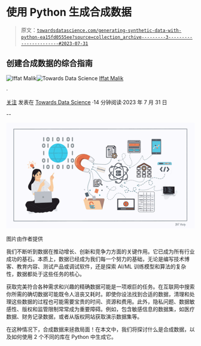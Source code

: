 # 使用 Python 生成合成数据

> 原文：[`towardsdatascience.com/generating-synthetic-data-with-python-ea15fd0555ee?source=collection_archive---------3-----------------------#2023-07-31`](https://towardsdatascience.com/generating-synthetic-data-with-python-ea15fd0555ee?source=collection_archive---------3-----------------------#2023-07-31)

## 创建合成数据的综合指南

[](https://iffatm.medium.com/?source=post_page-----ea15fd0555ee--------------------------------)![Iffat Malik](https://iffatm.medium.com/?source=post_page-----ea15fd0555ee--------------------------------)[](https://towardsdatascience.com/?source=post_page-----ea15fd0555ee--------------------------------)![Towards Data Science](https://towardsdatascience.com/?source=post_page-----ea15fd0555ee--------------------------------) [Iffat Malik](https://iffatm.medium.com/?source=post_page-----ea15fd0555ee--------------------------------)

·

[关注](https://medium.com/m/signin?actionUrl=https%3A%2F%2Fmedium.com%2F_%2Fsubscribe%2Fuser%2F88491120e677&operation=register&redirect=https%3A%2F%2Ftowardsdatascience.com%2Fgenerating-synthetic-data-with-python-ea15fd0555ee&user=Iffat+Malik&userId=88491120e677&source=post_page-88491120e677----ea15fd0555ee---------------------post_header-----------) 发表在 [Towards Data Science](https://towardsdatascience.com/?source=post_page-----ea15fd0555ee--------------------------------) ·14 分钟阅读·2023 年 7 月 31 日[](https://medium.com/m/signin?actionUrl=https%3A%2F%2Fmedium.com%2F_%2Fvote%2Ftowards-data-science%2Fea15fd0555ee&operation=register&redirect=https%3A%2F%2Ftowardsdatascience.com%2Fgenerating-synthetic-data-with-python-ea15fd0555ee&user=Iffat+Malik&userId=88491120e677&source=-----ea15fd0555ee---------------------clap_footer-----------)

--

[](https://medium.com/m/signin?actionUrl=https%3A%2F%2Fmedium.com%2F_%2Fbookmark%2Fp%2Fea15fd0555ee&operation=register&redirect=https%3A%2F%2Ftowardsdatascience.com%2Fgenerating-synthetic-data-with-python-ea15fd0555ee&source=-----ea15fd0555ee---------------------bookmark_footer-----------)![](img/a17fd93d1fcd31d058aef3ac14afca95.png)

图片由作者提供

我们不断听到数据在推动增长、创新和竞争力方面的关键作用。它已成为所有行业成功的基石。本质上，数据已经成为我们每一个努力的基础，无论是编写技术博客、教育内容、测试产品或调试软件，还是探索 AI/ML 训练模型和算法的复杂性，数据都处于这些任务的核心。

获取完美符合各种需求和兴趣的精确数据可能是一项艰巨的任务。在互联网中搜索你所需的确切数据可能既令人沮丧又耗时。即使你设法找到合适的数据，清理和处理这些数据的过程也可能需要宝贵的时间、资源和费用。此外，隐私问题、数据敏感性、版权和监管限制常常成为重要障碍。例如，包含敏感信息的数据集，如医疗数据、财务记录数据，或者从版权网站获取演示数据集等。

在这种情况下，合成数据来拯救局面！在本文中，我们将探讨什么是合成数据，以及如何使用 2 个不同的库在 Python 中生成它。
